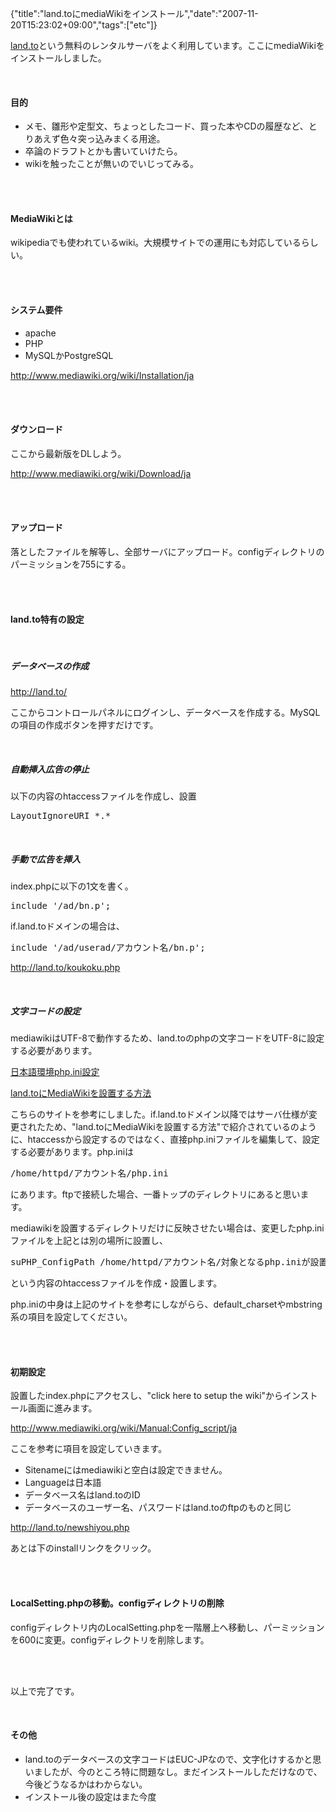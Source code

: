 {"title":"land.toにmediaWikiをインストール","date":"2007-11-20T15:23:02+09:00","tags":["etc"]}

<!-- DATE: 2007-11-20T06:23:02+00:00 -->
<!-- OLDURL: http://d.hatena.ne.jp/cou929_la/20071120/ -->


<div class="section">
<p><a href="http://land.to/index.php" target="_blank">land.to</a>という無料のレンタルサーバをよく利用しています。ここにmediaWikiをインストールしました。</p>
<br>

<h4>目的</h4>

<ul>
<li>メモ、雛形や定型文、ちょっとしたコード、買った本やCDの履歴など、とりあえず色々突っ込みまくる用途。</li>
<li>卒論のドラフトとかも書いていけたら。</li>
<li>wikiを触ったことが無いのでいじってみる。</li>
</ul>
<br>

<br>

<h4>MediaWikiとは</h4>
<p>wikipediaでも使われているwiki。大規模サイトでの運用にも対応しているらしい。</p>
<br>

<br>

<h4>システム要件</h4>

<ul>
<li>apache</li>
<li>PHP</li>
<li>MySQLかPostgreSQL</li>
</ul>
<p><a href="http://www.mediawiki.org/wiki/Installation/ja" target="_blank">http://www.mediawiki.org/wiki/Installation/ja</a></p>
<br>

<br>

<h4>ダウンロード</h4>
<p>ここから最新版をDLしよう。</p>
<p><a href="http://www.mediawiki.org/wiki/Download/ja" target="_blank">http://www.mediawiki.org/wiki/Download/ja</a></p>
<br>

<br>

<h4>アップロード</h4>
<p>落としたファイルを解等し、全部サーバにアップロード。configディレクトリのパーミッションを755にする。</p>
<br>

<br>

<h4>land.to特有の設定</h4>
<br>

<h5>データベースの作成</h5>
<p><a href="http://land.to/" target="_blank">http://land.to/</a></p>
<p>ここからコントロールパネルにログインし、データベースを作成する。MySQLの項目の作成ボタンを押すだけです。</p>
<br>

<h5>自動挿入広告の停止</h5>
<p>以下の内容のhtaccessファイルを作成し、設置</p>
<pre>
LayoutIgnoreURI *.*
</pre>

<br>

<h5>手動で広告を挿入</h5>
<p>index.phpに以下の1文を書く。</p>
<pre class="syntax-highlight">
include '/ad/bn.p';
</pre>

<p>if.land.toドメインの場合は、</p>
<pre class="syntax-highlight">
include '/ad/userad/アカウント名/bn.p';
</pre>

<p><a href="http://land.to/koukoku.php" target="_blank">http://land.to/koukoku.php</a></p>
<br>

<h5>文字コードの設定</h5>
<p>mediawikiはUTF-8で動作するため、land.toのphpの文字コードをUTF-8に設定する必要があります。</p>
<p><a href="http://wiki.ohgaki.net/index.php?PHP%2Ftips%2F%C6%FC%CB%DC%B8%EC%B4%C4%B6%ADphp.ini%C0%DF%C4%EA" target="_blank">日本語環境php.ini設定</a></p>
<p><a href="http://moti.g.hatena.ne.jp/keyword/MediaWiki_on_land.to" target="_blank">land.toにMediaWikiを設置する方法</a></p>
<p>こちらのサイトを参考にしました。if.land.toドメイン以降ではサーバ仕様が変更されたため、"land.toにMediaWikiを設置する方法"で紹介されているのように、htaccessから設定するのではなく、直接php.iniファイルを編集して、設定する必要があります。php.iniは</p>
<pre>
/home/httpd/アカウント名/php.ini
</pre>

<p>にあります。ftpで接続した場合、一番トップのディレクトリにあると思います。</p>
<p>mediawikiを設置するディレクトリだけに反映させたい場合は、変更したphp.iniファイルを上記とは別の場所に設置し、</p>
<pre>
suPHP_ConfigPath /home/httpd/アカウント名/対象となるphp.iniが設置されたディレクトリ/
</pre>

<p>という内容のhtaccessファイルを作成・設置します。</p>
<p>php.iniの中身は上記のサイトを参考にしながらら、default_charsetやmbstring系の項目を設定してください。</p>
<br>

<br>

<h4>初期設定</h4>
<p>設置したindex.phpにアクセスし、"click here to setup the wiki"からインストール画面に進みます。</p>
<p><a href="http://www.mediawiki.org/wiki/Manual:Config_script/ja" target="_blank">http://www.mediawiki.org/wiki/Manual:Config_script/ja</a></p>
<p>ここを参考に項目を設定していきます。</p>

<ul>
<li>Sitenameにはmediawikiと空白は設定できません。</li>
<li>Languageは日本語</li>
<li>データベース名はland.toのID</li>
<li>データベースのユーザー名、パスワードはland.toのftpのものと同じ</li>
</ul>
<p><a href="http://land.to/newshiyou.php" target="_blank">http://land.to/newshiyou.php</a></p>
<p>あとは下のinstallリンクをクリック。</p>
<br>

<br>

<h4>LocalSetting.phpの移動。configディレクトリの削除</h4>
<p>configディレクトリ内のLocalSetting.phpを一階層上へ移動し、パーミッションを600に変更。configディレクトリを削除します。</p>
<br>

<br>

<p>以上で完了です。</p>
<br>

<h4>その他</h4>

<ul>
<li>land.toのデータベースの文字コードはEUC-JPなので、文字化けするかと思いましたが、今のところ特に問題なし。まだインストールしただけなので、今後どうなるかはわからない。</li>
<li>インストール後の設定はまた今度</li>
</ul>
</div>






